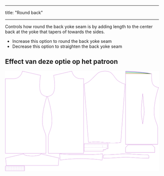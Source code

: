 - - -
title: "Round back"
- - -

Controls how round the back yoke seam is by adding length to the center back at the yoke that tapers of towards the sides.

- Increase this option to round the back yoke seam
- Decrease this option to straighten the back yoke seam

## Effect van deze optie op het patroon

![This image shows the effect of this option by superimposing several variants that have a different value for this option](simon_roundback_sample.svg "Effect of this option on the pattern")
